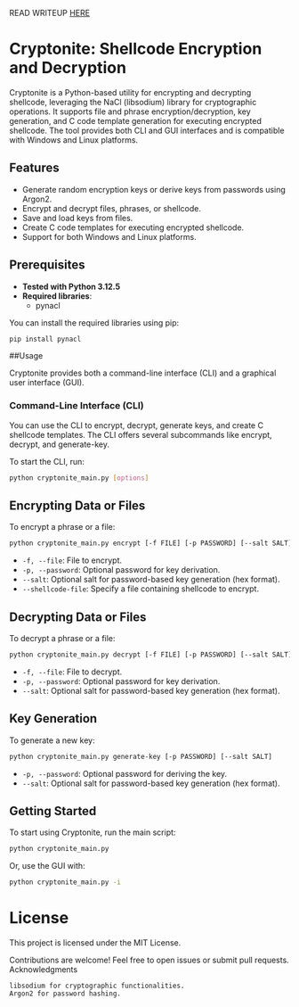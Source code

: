 READ WRITEUP [HERE](https://blog.aldinsmajlovic.se/blog/python-decrypter-encrypter-shellcode)

# Cryptonite: Shellcode Encryption and Decryption

Cryptonite is a Python-based utility for encrypting and decrypting shellcode, leveraging the NaCl (libsodium) library for cryptographic operations. It supports file and phrase encryption/decryption, key generation, and C code template generation for executing encrypted shellcode. The tool provides both CLI and GUI interfaces and is compatible with Windows and Linux platforms.
## Features

* Generate random encryption keys or derive keys from passwords using Argon2.
* Encrypt and decrypt files, phrases, or shellcode.
* Save and load keys from files.
* Create C code templates for executing encrypted shellcode.
* Support for both Windows and Linux platforms.

## Prerequisites

- **Tested with Python 3.12.5**
- **Required libraries**:
    - pynacl

You can install the required libraries using pip:

```bash
pip install pynacl
```

##Usage

Cryptonite provides both a command-line interface (CLI) and a graphical user interface (GUI).

### Command-Line Interface (CLI)

You can use the CLI to encrypt, decrypt, generate keys, and create C shellcode templates. The CLI offers several subcommands like encrypt, decrypt, and generate-key.

To start the CLI, run:

```bash
python cryptonite_main.py [options]
```

## Encrypting Data or Files ##

To encrypt a phrase or a file:

```bash
python cryptonite_main.py encrypt [-f FILE] [-p PASSWORD] [--salt SALT] [--shellcode-file FILE]
```

* `-f, --file`: File to encrypt.
* `-p, --password`: Optional password for key derivation.
* `--salt`: Optional salt for password-based key generation (hex format).
* `--shellcode-file`: Specify a file containing shellcode to encrypt.

## Decrypting Data or Files ##

To decrypt a phrase or a file:

```bash
python cryptonite_main.py decrypt [-f FILE] [-p PASSWORD] [--salt SALT]
```

* `-f, --file`: File to decrypt.
* `-p, --password`: Optional password for key derivation.
* `--salt`: Optional salt for password-based key generation (hex format).

## Key Generation ##

To generate a new key:

```bash
python cryptonite_main.py generate-key [-p PASSWORD] [--salt SALT]
```

* `-p, --password`: Optional password for deriving the key.
* `--salt`: Optional salt for password-based key generation (hex format).

## Getting Started

To start using Cryptonite, run the main script:

```bash
python cryptonite_main.py
```

Or, use the GUI with:

```bash
python cryptonite_main.py -i
```

# License

This project is licensed under the MIT License.

Contributions are welcome! Feel free to open issues or submit pull requests.
Acknowledgments

    libsodium for cryptographic functionalities.
    Argon2 for password hashing.
